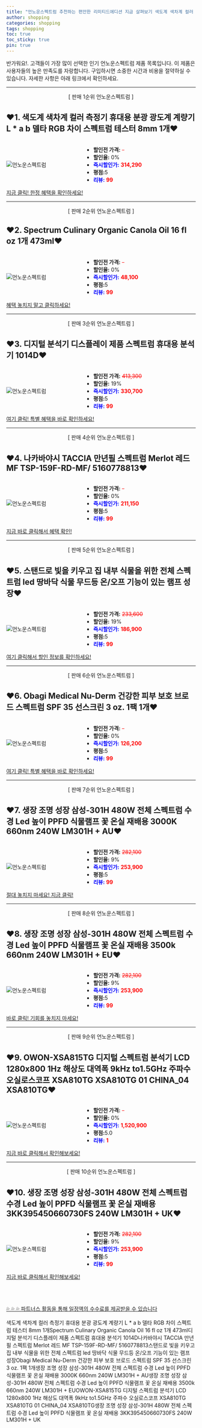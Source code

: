 ```yaml
---
title: "언노운스펙트럼 추천하는 편안한 리미티드에디션 지금 살펴보기 색도계 색차계 컬러 측정기 휴대용"
author: shopping
categories: shopping
tags: shopping
toc: true
toc_sticky: true
pin: true
---
```

반가워요!. 고객들이 가장 많이 선택한 인기 언노운스펙트럼 제품 목록입니다. 이 제품은 사용자들의 높은 만족도를 자랑합니다. 구입하시면 소중한 시간과 비용을 절약하실 수 있습니다. 자세한 사항은 아래 링크에서 확인하세요.

---
<p class="toplist" style="margin: 0 auto; display: block; width: fit-content;">[ 판매 1순위 언노운스펙트럼 ]</p>

<h2><strong>❤️1. 색도계 색차계 컬러 측정기 휴대용 분광 광도계 계량기 L * a b 델타 RGB 차이 스펙트럼 테스터 8mm 1개❤️</strong></h2>

<div style="display: flex; align-items: center;">
    <div style="flex: 0.4;">
        <img src="https://thumbnail7.coupangcdn.com/thumbnails/remote/230x230ex/image/vendor_inventory/555e/f08187e5c0d36f8ac55991946d3fc47d99f19874a193f2d947985deb693c.jpg" alt="언노운스펙트럼" style="max-width: 100%;">
    </div>
    <div style="flex: 0.6; margin-left: 10px;">
        <ul>
            <li><strong>할인전 가격:</strong> <del style="color: red;">-</del></li>
            <li><strong>할인율:</strong> 0%</li>
            <li><span style='color:blue'><strong>즉시할인가:</strong></span> <span style='color:red'><strong>314,290</strong></span></li>
            <li><strong>평점:</strong>5</li>
            <li><span style='color:blue'><strong>리뷰:</strong></span> <span style='color:red'><strong>99</strong></span></li>
        </ul>
    </div>
</div>
<div class="center">
    <a href="https://selin100587001.github.io?lptag=AF9450613&subid=githubio&pageKey=7758791606&traceid=V0-153&itemId=20918582344&vendorItemId=89704785091" class="myButton">
        지금 클릭! 한정 혜택을 확인하세요!
    </a>
</div>


---
<p class="toplist" style="margin: 0 auto; display: block; width: fit-content;">[ 판매 2순위 언노운스펙트럼 ]</p>

<h2><strong>❤️2. Spectrum Culinary Organic Canola Oil 16 fl oz 1개 473ml❤️</strong></h2>

<div style="display: flex; align-items: center;">
    <div style="flex: 0.4;">
        <img src="https://thumbnail9.coupangcdn.com/thumbnails/remote/230x230ex/image/vendor_inventory/c331/4281fee3b55c60b9e8807052dda43f639839216c6874f60affda61a7d72a.jpg" alt="언노운스펙트럼" style="max-width: 100%;">
    </div>
    <div style="flex: 0.6; margin-left: 10px;">
        <ul>
            <li><strong>할인전 가격:</strong> <del style="color: red;">-</del></li>
            <li><strong>할인율:</strong> 0%</li>
            <li><span style='color:blue'><strong>즉시할인가:</strong></span> <span style='color:red'><strong>48,100</strong></span></li>
            <li><strong>평점:</strong>5</li>
            <li><span style='color:blue'><strong>리뷰:</strong></span> <span style='color:red'><strong>99</strong></span></li>
        </ul>
    </div>
</div>
<div class="center">
    <a href="https://selin100587001.github.io?lptag=AF9450613&subid=githubio&pageKey=8225941751&traceid=V0-153&itemId=23656737629&vendorItemId=90682078362" class="myButton">
        혜택 놓치지 말고 클릭하세요!
    </a>
</div>


---
<p class="toplist" style="margin: 0 auto; display: block; width: fit-content;">[ 판매 3순위 언노운스펙트럼 ]</p>

<h2><strong>❤️3. 디지털 분석기 디스플레이 제품 스펙트럼 휴대용 분석기 1014D❤️</strong></h2>

<div style="display: flex; align-items: center;">
    <div style="flex: 0.4;">
        <img src="https://thumbnail8.coupangcdn.com/thumbnails/remote/230x230ex/image/vendor_inventory/8004/5c496846d07f5156d774f60fbe9a5f5cd84a4aadaba4c042f472c96e716c.jpg" alt="언노운스펙트럼" style="max-width: 100%;">
    </div>
    <div style="flex: 0.6; margin-left: 10px;">
        <ul>
            <li><strong>할인전 가격:</strong> <del style="color: red;">413,300</del></li>
            <li><strong>할인율:</strong> 19%</li>
            <li><span style='color:blue'><strong>즉시할인가:</strong></span> <span style='color:red'><strong>330,700</strong></span></li>
            <li><strong>평점:</strong>5</li>
            <li><span style='color:blue'><strong>리뷰:</strong></span> <span style='color:red'><strong>99</strong></span></li>
        </ul>
    </div>
</div>
<div class="center">
    <a href="https://selin100587001.github.io?lptag=AF9450613&subid=githubio&pageKey=8253808081&traceid=V0-153&itemId=23766281325&vendorItemId=90790627121" class="myButton">
        여기 클릭! 특별 혜택을 바로 확인하세요!
    </a>
</div>


---
<p class="toplist" style="margin: 0 auto; display: block; width: fit-content;">[ 판매 4순위 언노운스펙트럼 ]</p>

<h2><strong>❤️4. 나카바야시 TACCIA 만년필 스펙트럼 Merlot 레드 MF TSP-159F-RD-MF/ 5160778813❤️</strong></h2>

<div style="display: flex; align-items: center;">
    <div style="flex: 0.4;">
        <img src="https://thumbnail7.coupangcdn.com/thumbnails/remote/230x230ex/image/vendor_inventory/fd6c/3dc02018d95ec47d9327cb2dd079b2a160d621b6b87b1227ad5d8a398ca7.jpg" alt="언노운스펙트럼" style="max-width: 100%;">
    </div>
    <div style="flex: 0.6; margin-left: 10px;">
        <ul>
            <li><strong>할인전 가격:</strong> <del style="color: red;">-</del></li>
            <li><strong>할인율:</strong> 0%</li>
            <li><span style='color:blue'><strong>즉시할인가:</strong></span> <span style='color:red'><strong>211,150</strong></span></li>
            <li><strong>평점:</strong>5</li>
            <li><span style='color:blue'><strong>리뷰:</strong></span> <span style='color:red'><strong>99</strong></span></li>
        </ul>
    </div>
</div>
<div class="center">
    <a href="https://selin100587001.github.io?lptag=AF9450613&subid=githubio&pageKey=7259342982&traceid=V0-153&itemId=18486424629&vendorItemId=89834045709" class="myButton">
        지금 바로 클릭해서 혜택 확인!
    </a>
</div>


---
<p class="toplist" style="margin: 0 auto; display: block; width: fit-content;">[ 판매 5순위 언노운스펙트럼 ]</p>

<h2><strong>❤️5. 스탠드로 빛을 키우고 집 내부 식물을 위한 전체 스펙트럼 led 땅바닥 식물 무드등 온/오프 기능이 있는 램프 성장❤️</strong></h2>

<div style="display: flex; align-items: center;">
    <div style="flex: 0.4;">
        <img src="https://thumbnail10.coupangcdn.com/thumbnails/remote/230x230ex/image/vendor_inventory/e28a/e162fc7f208313e9e3735299bcfec12daac57551fab66981e5a4f670a50c.jpg" alt="언노운스펙트럼" style="max-width: 100%;">
    </div>
    <div style="flex: 0.6; margin-left: 10px;">
        <ul>
            <li><strong>할인전 가격:</strong> <del style="color: red;">233,600</del></li>
            <li><strong>할인율:</strong> 19%</li>
            <li><span style='color:blue'><strong>즉시할인가:</strong></span> <span style='color:red'><strong>186,900</strong></span></li>
            <li><strong>평점:</strong>5</li>
            <li><span style='color:blue'><strong>리뷰:</strong></span> <span style='color:red'><strong>99</strong></span></li>
        </ul>
    </div>
</div>
<div class="center">
    <a href="https://selin100587001.github.io?lptag=AF9450613&subid=githubio&pageKey=8142320533&traceid=V0-153&itemId=23139821977&vendorItemId=90172722888" class="myButton">
        여기 클릭해서 할인 정보를 확인하세요!
    </a>
</div>


---
<p class="toplist" style="margin: 0 auto; display: block; width: fit-content;">[ 판매 6순위 언노운스펙트럼 ]</p>

<h2><strong>❤️6. Obagi Medical Nu-Derm 건강한 피부 보호 브로드 스펙트럼 SPF 35 선스크린 3 oz. 1팩 1개❤️</strong></h2>

<div style="display: flex; align-items: center;">
    <div style="flex: 0.4;">
        <img src="https://thumbnail9.coupangcdn.com/thumbnails/remote/230x230ex/image/vendor_inventory/c72a/6e54ce79c390536417893226013151cfc47ae3ebe859cc2b1156f6c39c15.jpg" alt="언노운스펙트럼" style="max-width: 100%;">
    </div>
    <div style="flex: 0.6; margin-left: 10px;">
        <ul>
            <li><strong>할인전 가격:</strong> <del style="color: red;">-</del></li>
            <li><strong>할인율:</strong> 0%</li>
            <li><span style='color:blue'><strong>즉시할인가:</strong></span> <span style='color:red'><strong>126,200</strong></span></li>
            <li><strong>평점:</strong>5</li>
            <li><span style='color:blue'><strong>리뷰:</strong></span> <span style='color:red'><strong>99</strong></span></li>
        </ul>
    </div>
</div>
<div class="center">
    <a href="https://selin100587001.github.io?lptag=AF9450613&subid=githubio&pageKey=1398212789&traceid=V0-153&itemId=13585295080&vendorItemId=82618285990" class="myButton">
        여기 클릭! 특별 혜택을 바로 확인하세요!
    </a>
</div>


---
<p class="toplist" style="margin: 0 auto; display: block; width: fit-content;">[ 판매 7순위 언노운스펙트럼 ]</p>

<h2><strong>❤️7. 생장 조명 성장 삼성-301H 480W 전체 스펙트럼 수경 Led 높이 PPFD 식물램프 꽃 온실 재배용 3000K 660nm 240W LM301H + AU❤️</strong></h2>

<div style="display: flex; align-items: center;">
    <div style="flex: 0.4;">
        <img src="https://thumbnail9.coupangcdn.com/thumbnails/remote/230x230ex/image/vendor_inventory/78af/8fcad063d3df9da71e1029e73b224ad3ce0d703c81feaa0baa0a94fb484b.jpg" alt="언노운스펙트럼" style="max-width: 100%;">
    </div>
    <div style="flex: 0.6; margin-left: 10px;">
        <ul>
            <li><strong>할인전 가격:</strong> <del style="color: red;">282,100</del></li>
            <li><strong>할인율:</strong> 9%</li>
            <li><span style='color:blue'><strong>즉시할인가:</strong></span> <span style='color:red'><strong>253,900</strong></span></li>
            <li><strong>평점:</strong>5</li>
            <li><span style='color:blue'><strong>리뷰:</strong></span> <span style='color:red'><strong>99</strong></span></li>
        </ul>
    </div>
</div>
<div class="center">
    <a href="https://selin100587001.github.io?lptag=AF9450613&subid=githubio&pageKey=8252671087&traceid=V0-153&itemId=23761548238&vendorItemId=90785951311" class="myButton">
        절대 놓치지 마세요! 지금 클릭!
    </a>
</div>


---
<p class="toplist" style="margin: 0 auto; display: block; width: fit-content;">[ 판매 8순위 언노운스펙트럼 ]</p>

<h2><strong>❤️8. 생장 조명 성장 삼성-301H 480W 전체 스펙트럼 수경 Led 높이 PPFD 식물램프 꽃 온실 재배용 3500k 660nm 240W LM301H + EU❤️</strong></h2>

<div style="display: flex; align-items: center;">
    <div style="flex: 0.4;">
        <img src="https://thumbnail9.coupangcdn.com/thumbnails/remote/230x230ex/image/vendor_inventory/78af/8fcad063d3df9da71e1029e73b224ad3ce0d703c81feaa0baa0a94fb484b.jpg" alt="언노운스펙트럼" style="max-width: 100%;">
    </div>
    <div style="flex: 0.6; margin-left: 10px;">
        <ul>
            <li><strong>할인전 가격:</strong> <del style="color: red;">282,100</del></li>
            <li><strong>할인율:</strong> 9%</li>
            <li><span style='color:blue'><strong>즉시할인가:</strong></span> <span style='color:red'><strong>253,900</strong></span></li>
            <li><strong>평점:</strong>5</li>
            <li><span style='color:blue'><strong>리뷰:</strong></span> <span style='color:red'><strong>99</strong></span></li>
        </ul>
    </div>
</div>
<div class="center">
    <a href="https://selin100587001.github.io?lptag=AF9450613&subid=githubio&pageKey=8252671087&traceid=V0-153&itemId=23761548233&vendorItemId=90785951294" class="myButton">
        바로 클릭! 기회를 놓치지 마세요!
    </a>
</div>


---
<p class="toplist" style="margin: 0 auto; display: block; width: fit-content;">[ 판매 9순위 언노운스펙트럼 ]</p>

<h2><strong>❤️9. OWON-XSA815TG 디지털 스펙트럼 분석기 LCD 1280x800 1Hz 해상도 대역폭 9kHz to1.5GHz 주파수 오실로스코프 XSA810TG XSA810TG 01 CHINA_04 XSA810TG❤️</strong></h2>

<div style="display: flex; align-items: center;">
    <div style="flex: 0.4;">
        <img src="https://thumbnail10.coupangcdn.com/thumbnails/remote/230x230ex/image/vendor_inventory/fae2/5a3c4b72f953d823a6ba4f1e55db7686c75128cf5fe5ef4cb1025441816d.jpg" alt="언노운스펙트럼" style="max-width: 100%;">
    </div>
    <div style="flex: 0.6; margin-left: 10px;">
        <ul>
            <li><strong>할인전 가격:</strong> <del style="color: red;">-</del></li>
            <li><strong>할인율:</strong> 0%</li>
            <li><span style='color:blue'><strong>즉시할인가:</strong></span> <span style='color:red'><strong>1,520,900</strong></span></li>
            <li><strong>평점:</strong>5.0</li>
            <li><span style='color:blue'><strong>리뷰:</strong></span> <span style='color:red'><strong>1</strong></span></li>
        </ul>
    </div>
</div>
<div class="center">
    <a href="https://selin100587001.github.io?lptag=AF9450613&subid=githubio&pageKey=6918125124&traceid=V0-153&itemId=16696440076&vendorItemId=89169953522" class="myButton">
        지금 바로 클릭해서 확인해보세요!
    </a>
</div>


---
<p class="toplist" style="margin: 0 auto; display: block; width: fit-content;">[ 판매 10순위 언노운스펙트럼 ]</p>

<h2><strong>❤️10. 생장 조명 성장 삼성-301H 480W 전체 스펙트럼 수경 Led 높이 PPFD 식물램프 꽃 온실 재배용 3KK395450660730FS 240W LM301H + UK❤️</strong></h2>

<div style="display: flex; align-items: center;">
    <div style="flex: 0.4;">
        <img src="https://thumbnail9.coupangcdn.com/thumbnails/remote/230x230ex/image/vendor_inventory/78af/8fcad063d3df9da71e1029e73b224ad3ce0d703c81feaa0baa0a94fb484b.jpg" alt="언노운스펙트럼" style="max-width: 100%;">
    </div>
    <div style="flex: 0.6; margin-left: 10px;">
        <ul>
            <li><strong>할인전 가격:</strong> <del style="color: red;">282,100</del></li>
            <li><strong>할인율:</strong> 9%</li>
            <li><span style='color:blue'><strong>즉시할인가:</strong></span> <span style='color:red'><strong>253,900</strong></span></li>
            <li><strong>평점:</strong>5</li>
            <li><span style='color:blue'><strong>리뷰:</strong></span> <span style='color:red'><strong>99</strong></span></li>
        </ul>
    </div>
</div>
<div class="center">
    <a href="https://selin100587001.github.io?lptag=AF9450613&subid=githubio&pageKey=8252671087&traceid=V0-153&itemId=23761548355&vendorItemId=90785951639" class="myButton">
        지금 바로 클릭해서 확인해보세요!
    </a>
</div>

<br><br><br>[💦 💦 💦 파트너스 활동을 통해 일정액의 수수료를 제공받을 수 있습니다](https://link.coupang.com/a/bcpT2c)<br><br>색도계 색차계 컬러 측정기 휴대용 분광 광도계 계량기 L * a b 델타 RGB 차이 스펙트럼 테스터 8mm 1개Spectrum Culinary Organic Canola Oil 16 fl oz 1개 473ml디지털 분석기 디스플레이 제품 스펙트럼 휴대용 분석기 1014D나카바야시 TACCIA 만년필 스펙트럼 Merlot 레드 MF TSP-159F-RD-MF/ 5160778813스탠드로 빛을 키우고 집 내부 식물을 위한 전체 스펙트럼 led 땅바닥 식물 무드등 온/오프 기능이 있는 램프 성장Obagi Medical Nu-Derm 건강한 피부 보호 브로드 스펙트럼 SPF 35 선스크린 3 oz. 1팩 1개생장 조명 성장 삼성-301H 480W 전체 스펙트럼 수경 Led 높이 PPFD 식물램프 꽃 온실 재배용 3000K 660nm 240W LM301H + AU생장 조명 성장 삼성-301H 480W 전체 스펙트럼 수경 Led 높이 PPFD 식물램프 꽃 온실 재배용 3500k 660nm 240W LM301H + EUOWON-XSA815TG 디지털 스펙트럼 분석기 LCD 1280x800 1Hz 해상도 대역폭 9kHz to1.5GHz 주파수 오실로스코프 XSA810TG XSA810TG 01 CHINA_04 XSA810TG생장 조명 성장 삼성-301H 480W 전체 스펙트럼 수경 Led 높이 PPFD 식물램프 꽃 온실 재배용 3KK395450660730FS 240W LM301H + UK